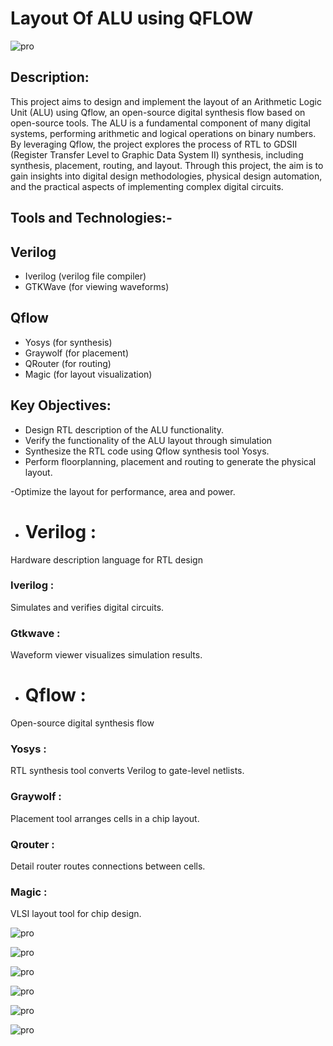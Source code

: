 #  Layout Of ALU using QFLOW 
![pro](https://github.com/jagadeesh342/P1.Layout-of-ALU-using-QFLOW-/blob/main/Layout%20of%20ALU%20in%20MAGIC.png)
 
## Description:
This project aims to design and implement the layout of an Arithmetic Logic Unit (ALU) using Qflow, an open-source digital synthesis flow based on open-source tools. The ALU is a fundamental component of many digital systems, performing arithmetic and logical operations on binary numbers. By leveraging Qflow, the project explores the process of RTL to GDSII (Register Transfer Level to Graphic Data System II) synthesis, including synthesis, placement, routing, and layout. Through this project, the aim is to gain insights into digital design methodologies, physical design automation, and the practical aspects of implementing complex digital circuits.





## Tools and Technologies:-  

## Verilog
- Iverilog (verilog file compiler)
- GTKWave (for viewing waveforms)
  
## Qflow
- Yosys (for synthesis)
- Graywolf (for placement)
- QRouter (for routing)
- Magic (for layout visualization)





## Key Objectives:

- Design RTL description of the ALU functionality.
- Verify the  functionality of the ALU layout through simulation
- Synthesize the RTL code using Qflow synthesis tool Yosys.
- Perform floorplanning, placement and routing to generate the physical layout.

-Optimize the layout for performance, area and power.










-    # Verilog :
  Hardware description language for RTL design
 ### Iverilog :
Simulates and verifies digital circuits.
 ### Gtkwave : 
 Waveform viewer visualizes simulation results.
-    # Qflow : 
  Open-source digital synthesis flow
 ### Yosys : 
RTL synthesis tool converts Verilog to gate-level netlists.
### Graywolf : 
Placement tool arranges cells in a chip layout.
### Qrouter :
Detail router routes connections between cells.
### Magic : 
VLSI layout tool for chip design.





![pro](https://github.com/jagadeesh342/P1.Layout-of-ALU-using-QFLOW-/blob/main/ALU%20synthesis%20using%20YOSYS.png)

![pro](https://github.com/jagadeesh342/P1.Layout-of-ALU-using-QFLOW-/blob/main/Layouts%20of%20ALU.jpg)


![pro](https://github.com/jagadeesh342/P1.Layout-of-ALU-using-QFLOW-/blob/main/Placement.png)

![pro](https://github.com/jagadeesh342/P1.Layout-of-ALU-using-QFLOW-/blob/main/Routing.png)

![pro](https://github.com/jagadeesh342/P1.Layout-of-ALU-using-QFLOW-/blob/main/Simulation%20using%20GTKWAVE.png)

![pro](https://github.com/jagadeesh342/P1.Layout-of-ALU-using-QFLOW-/blob/main/Layout%20of%20ALU%20in%20MAGIC.png)



